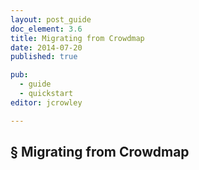 ```yaml
---
layout: post_guide
doc_element: 3.6
title: Migrating from Crowdmap
date: 2014-07-20
published: true

pub: 
  - guide
  - quickstart
editor: jcrowley

---
```


## &sect; Migrating from Crowdmap

